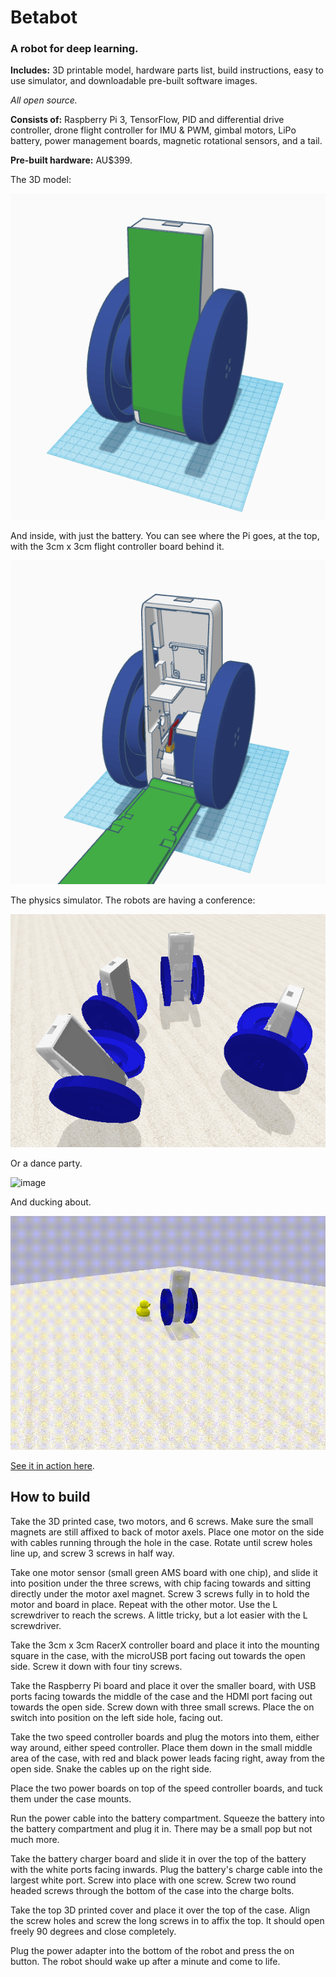 # **Betabot**

### A robot for deep learning.

**Includes:** 3D printable model, hardware parts list, build instructions, easy to use simulator, and downloadable pre-built software images.

*All open source.*

**Consists of:** Raspberry Pi 3, TensorFlow, PID and differential drive controller, drone flight controller for IMU & PWM, gimbal motors, LiPo battery, power management boards, magnetic rotational sensors, and a tail.

**Pre-built hardware:** AU$399.


The 3D model:

![image](docs/betabot1.png)


And inside, with just the battery. You can see where the Pi goes, at the top, with the 3cm x 3cm flight controller board behind it.

![image](docs/betabot2.png)


The physics simulator. The robots are having a conference:

![image](docs/shot2.png)

Or a dance party.

![image](docs/betabot.gif)

And ducking about.

![image](docs/duck.gif)

[See it in action here](https://twitter.com/TomPJacobs/status/848138218755170305).

## How to build

Take the 3D printed case, two motors, and 6 screws. Make sure the small magnets are still affixed to back of motor axels. Place one motor on the side with cables running through the hole in the case. Rotate until screw holes line up, and screw 3 screws in half way.

Take one motor sensor (small green AMS board with one chip), and slide it into position under the three screws, with chip facing towards and sitting directly under the motor axel magnet. Screw 3 screws fully in to hold the motor and board in place. Repeat with the other motor. Use the L screwdriver to reach the screws. A little tricky, but a lot easier with the L screwdriver.

Take the 3cm x 3cm RacerX controller board and place it into the mounting square in the case, with the microUSB port facing out towards the open side. Screw it down with four tiny screws.

Take the Raspberry Pi board and place it over the smaller board, with USB ports facing towards the middle of the case and the HDMI port facing out towards the open side. Screw down with three small screws. Place the on switch into position on the left side hole, facing out.

Take the two speed controller boards and plug the motors into them, either way around, either speed controller. Place them down in the small middle area of the case, with red and black power leads facing right, away from the open side. Snake the cables up on the right side.

Place the two power boards on top of the speed controller boards, and tuck them under the case mounts. 

Run the power cable into the battery compartment. Squeeze the battery into the battery compartment and plug it in. There may be a small pop but not much more.

Take the battery charger board and slide it in over the top of the battery with the white ports facing inwards. Plug the battery's charge cable into the largest white port. Screw into place with one screw. Screw two round headed screws through the bottom of the case into the charge bolts.

Take the top 3D printed cover and place it over the top of the case. Align the screw holes and screw the long screws in to affix the top. It should open freely 90 degrees and close completely.

Plug the power adapter into the bottom of the robot and press the on button. The robot should wake up after a minute and come to life.


